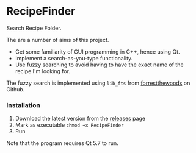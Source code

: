 # RecipeFinder
Search Recipe Folder.

The are a number of aims of this project.  
* Get some familiarity of GUI programming in C++, hence using Qt.  
* Implement a search-as-you-type functionality.   
* Use fuzzy searching to avoid having to have the exact name of the recipe I'm looking for.  

The fuzzy search is implemented using ```lib_fts``` from [forrestthewoods](https://github.com/forrestthewoods/lib_fts) on Github.

### Installation
1. Download the latest version from the [releases](https://github.com/strangetom/RecipeFinder/releases) page
2. Mark as executable ```chmod +x RecipeFinder```
3. Run

Note that the program requires Qt 5.7 to run.